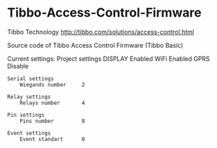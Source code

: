 # Tibbo-Access-Control-Firmware

Tibbo Technology 
http://tibbo.com/solutions/access-control.html

Source code of Tibbo Access Control Firmware (Tibbo Basic)

Current settings:
	Project settings
		DISPLAY			Enabled
		WiFi 			Enabled
		GPRS			Disable
	
	Serial settings
		Wiegands number 	2
 
	Relay settings
		Relays number 		4

	Pin settings
		Pins number			8

	Event settings
		Event standart 		0